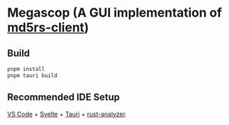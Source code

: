 # Megascop (A GUI implementation of [md5rs-client](https://github.com/simulacraliasing/md5rs-client))

## Build

```sh
pnpm install
pnpm tauri build
```

## Recommended IDE Setup

[VS Code](https://code.visualstudio.com/) + [Svelte](https://marketplace.visualstudio.com/items?itemName=svelte.svelte-vscode) + [Tauri](https://marketplace.visualstudio.com/items?itemName=tauri-apps.tauri-vscode) + [rust-analyzer](https://marketplace.visualstudio.com/items?itemName=rust-lang.rust-analyzer).